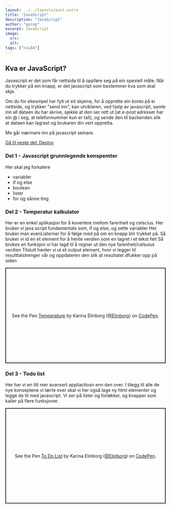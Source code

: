 ```yaml
---
layout: ../../layouts/post.astro
title: "JavaScript"
description: "JavaScript"
author: "gurop"
excerpt: JavaScript 
image:
  src:
  alt:
tags: ["nivå4"]
---
```



## Kva er JavaScript?

Javascript er det som får nettsida til å oppføre seg på ein spesiell måte. Når du trykker på ein knapp, er det javascript
som bestemmer kva som skal skje.

Om du for ekesmpel har fylt ut eit skjema, for å opprette ein konto på ei nettside, og trykker "send inn", kan utviklaren,
ved hjelp av javascript, samle inn all dataen du har skrive, sjekke at den ser rett ut (at e-post adresser har ein @ i seg,
at telefonnummer kun er tall), og sende den til backenden slik at dataen kan lagrast og brukaren din vert oppretta.

Me går nærmare inn på javascript seinare. 

[Gå til neste del: Deploy](06_deploy)


### Del 1 - Javascript grunnlegende konspemter
Her skal jeg forkalere
- variabler
- if og else
- boolean
- lister
- for
og sånne ting

### Del 2 - Temperatur kalkulator

Her er en enkel aplikasjon for å kovertere mellom farenheit og celscius.
Her bruker vi java script fundamentals som, if og else, og sette variabler
Her bruker man evenListerner for å følge med på  om en knapp blir trykket på.
Så bruker vi id en et element for å hente verdien som en lagret i et tekst felt
Så brukes en funksjon vi har lagd til å regner ut den nye farenheit/celsuius verdien
Tilslutt henter vi ut et output element, hvor vi legger til resulttatstrenger vår og oppdateren den slik at resultatet dfukker opp på siden


<p class="codepen" data-height="300" data-default-tab="html,result" data-slug-hash="jOjEemm" data-pen-title="Temperature" data-editable="true" data-user="Elinborg" style="height: 300px; box-sizing: border-box; display: flex; align-items: center; justify-content: center; border: 2px solid; margin: 1em 0; padding: 1em;">
  <span>See the Pen <a href="https://codepen.io/Elinborg/pen/jOjEemm">
  Temperature</a> by Karina Elinborg (<a href="https://codepen.io/Elinborg">@Elinborg</a>)
  on <a href="https://codepen.io">CodePen</a>.</span>
</p>
<script async src="https://cpwebassets.codepen.io/assets/embed/ei.js"></script>


### Del 3 - Todo list

Her har vi en litt mer avansert appliactiosn enn den over. I tilegg til alle de nye konseptene vi lærte over skal vi her også lage ny html elementer og legge de til med javascript.
Vi ser på lister og forløkker, og knapper som kaller på flere funksjoner.


<p class="codepen" data-height="300" data-default-tab="js,result" data-slug-hash="dyBPQwW" data-pen-title="To Do List" data-editable="true" data-user="Elinborg" style="height: 300px; box-sizing: border-box; display: flex; align-items: center; justify-content: center; border: 2px solid; margin: 1em 0; padding: 1em;">
  <span>See the Pen <a href="https://codepen.io/Elinborg/pen/dyBPQwW">
  To Do List</a> by Karina Elinborg (<a href="https://codepen.io/Elinborg">@Elinborg</a>)
  on <a href="https://codepen.io">CodePen</a>.</span>
</p>
<script async src="https://cpwebassets.codepen.io/assets/embed/ei.js"></script>
